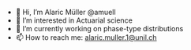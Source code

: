 - 👋 Hi, I’m Alaric Müller @amuell
- 👀 I’m interested in Actuarial science
- 🌱 I’m currently working on phase-type distributions
- 📫 How to reach me: alaric.muller.1@unil.ch

<!---
amuell/amuell is a ✨ special ✨ repository because its `README.md` (this file) appears on your GitHub profile.
You can click the Preview link to take a look at your changes.
--->
